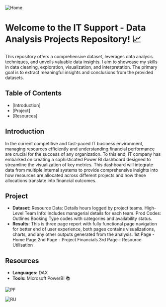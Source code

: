 
![Home](https://github.com/KatarinaOldakowski/IT_Support/assets/128411602/5a450a7c-c201-4bd1-bd43-eccbec8bd92a)


# Welcome to the IT Support - Data Analysis Projects Repository! 📈

This repository offers a comprehensive dataset, leverages data analysis techniques, and unveils valuable data insights. I aim to showcase my skills in data cleaning, exploration, visualization, and interpretation.
The primary goal is to extract meaningful insights and conclusions from the provided datasets.


## Table of Contents
- [Introduction]
- [Project]
- [Resources]


## Introduction

In the current competitive and fast-paced IT business environment, managing resources efficiently and understanding financial performance are crucial for the success of any organization. To this end, IT company has embarked on creating a sophisticated Power BI dashboard designed to streamline the visualization of key metrics. This dashboard will integrate data from multiple internal systems to provide comprehensive insights into how resources are allocated across different projects and how these allocations translate into financial outcomes.

## Project

- **Dataset:**
Resource Data: Details hours logged by project teams.
High-Level Team Info: Includes managerial details for each team.
Prod Codes: Outlines Booking Type codes with categories and availability status.
- **Results:**
This is three page report with fully functional page navigation for better end of user experience, both pages contains visualizations, charts, and any other outputs generated from the analysis.
1st Page - Home Page
2nd Page - Project Financials
3rd Page - Resource Utilisation

## Resources

- **Languages:** DAX
- **Tools:**  Microsoft PowerBI 📚



![PF](https://github.com/KatarinaOldakowski/IT_Support/assets/128411602/f968befe-70e3-4008-86c2-efee648c2c56)







![RU](https://github.com/KatarinaOldakowski/IT_Support/assets/128411602/8d6b348f-5f77-4c36-af2e-e5f46e425d85)
